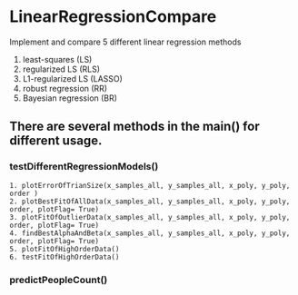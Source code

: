 # LinearRegressionCompare
Implement and compare 5 different linear regression methods 
1. least-squares (LS)
2. regularized LS (RLS)
3. L1-regularized LS (LASSO)
4. robust regression (RR)
5. Bayesian regression (BR)

## There are several methods in the main() for different usage.

### testDifferentRegressionModels()
	1. plotErrorOfTrianSize(x_samples_all, y_samples_all, x_poly, y_poly, order )
   	2. plotBestFitOfAllData(x_samples_all, y_samples_all, x_poly, y_poly, order, plotFlag= True)
    3. plotFitOfOutlierData(x_samples_all, y_samples_all, x_poly, y_poly, order, plotFlag= True)
    4. findBestAlphaAndBeta(x_samples_all, y_samples_all, x_poly, y_poly, order, plotFlag= True)
    5. plotFitOfHighOrderData()
    6. testFitOfHighOrderData()
### predictPeopleCount()
